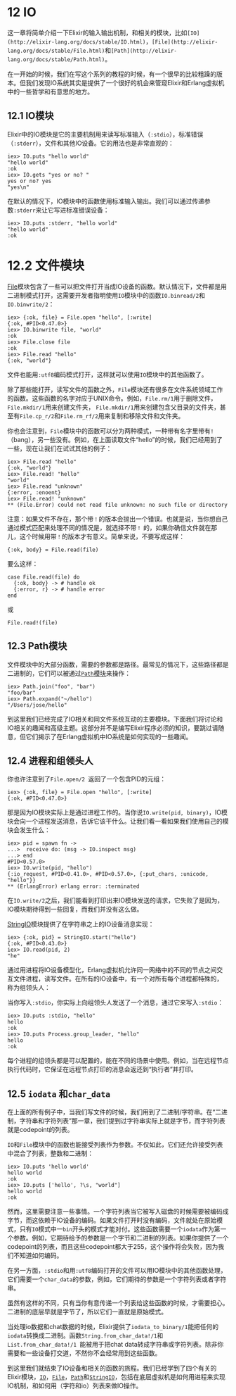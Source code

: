 # 12 IO

这一章将简单介绍一下Elixir的输入输出机制，和相关的模块，比如`[IO](http://elixir-lang.org/docs/stable/IO.html)`，`[File](http://elixir-lang.org/docs/stable/File.html)`和`[Path](http://elixir-lang.org/docs/stable/Path.html)`。

在一开始的时候，我们在写这个系列的教程的时候，有一个很早的比较粗躁的版本。但我们发现IO系统其实是提供了一个很好的机会来管窥Elixir和Erlang虚拟机中的一些哲学和有意思的地方。

## 12.1 IO模块

Elixir中的IO模块是它的主要机制用来读写标准输入（`:stdio`），标准错误（`:stderr`），文件和其他IO设备。它的用法也是非常直观的：

```
iex> IO.puts "hello world"
"hello world"
:ok
iex> IO.gets "yes or no? "
yes or no? yes
"yes\n"
```

在默认的情况下，IO模块中的函数使用标准输入输出。我们可以通过传递参数`:stderr`来让它写进标准错误设备：

```
iex> IO.puts :stderr, "hello world"
"hello world"
:ok
```
# 12.2 文件模块

[File](http://elixir-lang.org/docs/stable/File.html)模块包含了一些可以把文件打开当成IO设备的函数。默认情况下，文件都是用二进制模式打开，这需要开发者指明使用`IO`模块中的函数`IO.binread/2`和`IO.binwrite/2`：

```
iex> {:ok, file} = File.open "hello", [:write]
{:ok, #PID<0.47.0>}
iex> IO.binwrite file, "world"
:ok
iex> File.close file
:ok
iex> File.read "hello"
{:ok, "world"}
```

文件也能用`:utf8`编码模式打开，这样就可以使用`IO`模块中的其他函数了。

除了那些能打开，读写文件的函数之外，`File`模块还有很多在文件系统领域工作的函数。这些函数的名字对应于UNIX命令。例如，`File.rm/1`用于删除文件，`File.mkdir/1`用来创建文件夹， `File.mkdir/1`用来创建包含父目录的文件夹，甚至有`File.cp_r/2`和`File.rm_rf/2`用来复制和移除文件和文件夹。

你也会注意到，`File`模块中的函数可以分为两种模式，一种带有名字里带有`!`（bang），另一些没有。例如，在上面读取文件“hello”的时候，我们已经用到了一些，现在让我们在试试其他的例子：

```
iex> File.read "hello"
{:ok, "world"}
iex> File.read! "hello"
"world"
iex> File.read "unknown"
{:error, :enoent}
iex> File.read! "unknown"
** (File.Error) could not read file unknown: no such file or directory
```

注意：如果文件不存在，那个带`！`的版本会抛出一个错误。也就是说，当你想自己通过模式匹配来处理不同的情况是，就选择不带`！`
的，如果你确信文件就在那儿，这个时候用带`！`的版本才有意义。简单来说，不要写成这样：

```
{:ok, body} = File.read(file)
```

要么这样：

```
case File.read(file) do
  {:ok, body} -> # handle ok
  {:error, r} -> # handle error
end
```
或

```
File.read!(file)
```

## 12.3 Path模块

文件模块中的大部分函数，需要的参数都是路径。最常见的情况下，这些路径都是二进制的，它们可以被通过[`Path`模块](http://elixir-lang.org/docs/stable/Path.html)来操作：

```
iex> Path.join("foo", "bar")
"foo/bar"
iex> Path.expand("~/hello")
"/Users/jose/hello"
```

到这里我们已经完成了IO相关和同文件系统互动的主要模块。下面我们将讨论和IO相关的趣闻和高级主题。这部分并不是编写Elixir程序必须的知识，要跳过请随意，但它们揭示了在Erlang虚拟机中IO系统是如何实现的一些趣闻。

## 12.4 进程和组领头人

你也许注意到了`File.open/2 `返回了一个包含PID的元组：

```
iex> {:ok, file} = File.open "hello", [:write]
{:ok, #PID<0.47.0>}
```

那是因为IO模块实际上是通过进程工作的。当你说`IO.write(pid, binary)`，IO模块会向一个进程发送消息，告诉它该干什么。让我们看一看如果我们使用自己的模块会发生什么：

```
iex> pid = spawn fn ->
...>  receive do: (msg -> IO.inspect msg)
...> end
#PID<0.57.0>
iex> IO.write(pid, "hello")
{:io_request, #PID<0.41.0>, #PID<0.57.0>, {:put_chars, :unicode, "hello"}}
** (ErlangError) erlang error: :terminated
```

在`IO.write/2`之后，我们能看到打印出来IO模块发送的请求，它失败了是因为，IO模块期待得到一些回复，而我们并没有这么做。

[StringIO](http://elixir-lang.org/docs/stable/elixir/StringIO.html)模块提供了在字符串之上的IO设备消息实现：

```
iex> {:ok, pid} = StringIO.start("hello")
{:ok, #PID<0.43.0>}
iex> IO.read(pid, 2)
"he"
```

通过用进程将IO设备模型化，Erlang虚拟机允许同一网络中的不同的节点之间交互文件进程，读写文件。在所有的IO设备中，有一个对所有每个进程都特殊的，称为组领头人：

当你写入`:stdio`，你实际上向组领头人发送了一个消息，通过它来写入`:stdio`：


```
iex> IO.puts :stdio, "hello"
hello
:ok
iex> IO.puts Process.group_leader, "hello"
hello
:ok
```

每个进程的组领头都是可以配置的，能在不同的场景中使用。例如，当在远程节点执行代码时，它保证在远程节点打印的消息会返还到“执行者”并打印。

## 12.5 `iodata` 和`char_data`

在上面的所有例子中，当我们写文件的时候，我们用到了二进制/字符串。在“二进制，字符串和字符列表”那一章，我们提到过字符串实际上就是字节，而字符列表就是codepoint的列表。

`IO`和`File`模块中的函数也能接受列表作为参数。不仅如此，它们还允许接受列表中混合了列表，整数和二进制：


```
iex> IO.puts 'hello world'
hello world
:ok
iex> IO.puts ['hello', ?\s, "world"]
hello world
:ok
```

然而，这里需要注意一些事情。一个字符列表当它被写入磁盘的时候需要被编码成字节，而这依赖于IO设备的编码。如果文件打开时没有编码，文件就处在原始模式，只有`IO`模式中一`bin`开头的模式才能对付。这些函数需要一个`iodata`作为第一个参数。例如，它期待给予的参数是一个字节和二进制的列表。如果你提供了一个codepoint的列表，而且这些codepoint都大于255，这个操作将会失败，因为我们不知道如何编码。

在另一方面，`:stdio`和用`:utf8`编码打开的文件可以用IO模块中的其他函数处理，它们需要一个`char_data`的参数，例如，它们期待的参数是一个字符列表或者字符串。

虽然有这样的不同，只有当你有意传递一个列表给这些函数的时候，才需要担心。二进制的底层早就是字节了，所以它们一直就是原始模式。

当处理io数据和chat数据的时候，Elixir提供了`iodata_to_binary/1`能把任何的`iodata`转换成二进制。函数`String.from_char_data!/1`和`List.from_char_data!/1 `能被用于把chat data转成字符串或字符列表。除非你需要和一些设备打交道，不然你不会经常用到这些函数。

到这里我们就结束了IO设备和相关的函数的旅程。我们已经学到了四个有关的Elixir模块，[`IO`](http://elixir-lang.org/docs/stable/IO.html)，[`File`](http://elixir-lang.org/docs/stable/File.html)，[`Path`](http://elixir-lang.org/docs/stable/Path.html)和[`StringIO`](http://elixir-lang.org/docs/stable/StringIO.html)，包括在底层虚拟机是如何用进程来实现IO机制，和如何用（字符和io）列表来做IO操作。
